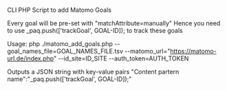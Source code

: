 CLI PHP Script to add Matomo Goals 

Every goal will be pre-set with "matchAttribute=manually"
Hence you need to use 
_paq.push(['trackGoal', GOAL-ID]);
to track these goals
 

Usage: php ./matomo_add_goals.php --goal_names_file=GOAL_NAMES_FILE.tsv --matomo_url="https://matomo-url.de/index.php" --id_site=ID_SITE --auth_token=AUTH_TOKEN
  
Outputs a JSON string with key-value pairs
"Content partern name":"_paq.push(['trackGoal', GOAL-ID]);"